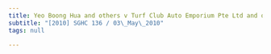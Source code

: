 ```yaml
---
title: Yeo Boong Hua and others v Turf Club Auto Emporium Pte Ltd and others
subtitle: "[2010] SGHC 136 / 03\_May\_2010"
tags: null

---
```


